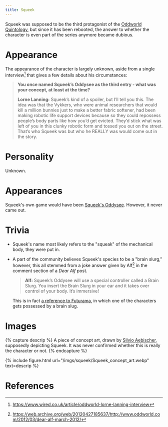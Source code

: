 ```yaml
---
title: Squeek
---
```


Squeek was supposed to be the third protagonist of the [Oddworld Quintology](/concepts/quintology), but since it has been rebooted, the answer to whether the character is even part of the series anymore became dubious.

# Appearance

The appearance of the character is largely unknown, aside from a single interview[^interw] that gives a few details about his circumstances:

> **You once named Squeek’s Oddysee as the third entry - what was your concept, at least at the time?**
>
> **Lorne Lanning:** Squeek’s kind of a spoiler, but I’ll tell you this. The idea was that the Vykkers, who were animal researchers that would kill a million bunnies just to make a better fabric softener, had been making robotic life support devices because so they could repossess people’s body parts like how you’d get evicted. They’d stick what was left of you in this clunky robotic form and tossed you out on the street. That’s who Squeek was but who he REALLY was would come out in the story.

# Personality

Unknown.

# Appearances

Squeek's own game would have been [Squeek's Oddysee](/games/squeeksoddysee). However, it never came out.

# Trivia

* Squeek's name most likely refers to the "squeak" of the mechanical body, they were put in.

* A part of the community believes Squeek's species to be a "brain slurg," however, this all stemmed from a joke answer given by Alf[^joke] in the comment section of a *Dear Alf* post.
  
  > **Alf:** Squeek’s Oddysee will use a special controller called a Brain Slurg. You insert the Brain Slurg in your ear and it takes over control of your body. It’s immersive!

  This is in fact [a reference to Futurama](https://www.youtube.com/watch?v=NOof2wTf2a4), in which one of the characters gets possessed by a brain slug.

# Images

{% capture descrip %}
A piece of concept art, drawn by <a href="/irl/silvioaebischer">Silvio Aebischer</a>, supposedly depicting Squeek. It was never confirmed whether this is really the character or not.
{% endcapture %}

{% include figure.html url="/imgs/squeek/Squeek_concept_art.webp" text=descrip %}

# References

[^interw]: <https://www.wired.co.uk/article/oddworld-lorne-lanning-interview>
[^joke]: <https://web.archive.org/web/20120427185637/http://www.oddworld.com/2012/03/dear-alf-march-2012/>
